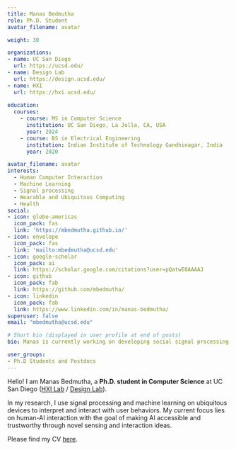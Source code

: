 ```yaml
---
title: Manas Bedmutha
role: Ph.D. Student
avatar_filename: avatar

weight: 30

organizations:
- name: UC San Diego
  url: https://ucsd.edu/
- name: Design Lab
  url: https://design.ucsd.edu/
- name: HXI
  url: https://hxi.ucsd.edu/
  
education:
  courses:
    - course: MS in Computer Science
      institution: UC San Diego, La Jolla, CA, USA
      year: 2024
    - course: BS in Electrical Engineering
      institution: Indian Institute of Technology Gandhinagar, India
      year: 2020

avatar_filename: avatar
interests:
  - Human Computer Interaction
  - Machine Learning
  - Signal processing
  - Wearable and Ubiquitous Computing
  - Health
social:
- icon: globe-americas
  icon_pack: fas
  link: 'https://mbedmutha.github.io/'
- icon: envelope
  icon_pack: fas
  link: 'mailto:mbedmutha@ucsd.edu'
- icon: google-scholar
  icon_pack: ai
  link: https://scholar.google.com/citations?user=pQatwE0AAAAJ
- icon: github
  icon_pack: fab
  link: https://github.com/mbedmutha/
- icon: linkedin
  icon_pack: fab
  link: https://www.linkedin.com/in/manas-bedmutha/
superuser: false
email: "mbedmutha@ucsd.edu"

# Short bio (displayed in user profile at end of posts)
bio: Manas is currently working on developing social signal processing tools and devices for understanding healthcare interactions better. 

user_groups:
- Ph.D Students and Postdocs
---
```


Hello! I am Manas Bedmutha, a <b>Ph.D. student in Computer Science</b> at UC San Diego (<a href="https://hxi.ucsd.edu/">HXI Lab</a> / <a href="https://design.ucsd.edu">Design Lab</a>).

In my research, I use signal processing and machine learning on ubiquitous devices to interpret and interact with user behaviors. My current focus lies on human-AI interaction with the goal of making AI accessible and trustworthy through novel sensing and interaction ideas.

Please find my CV <a href="https://drive.google.com/file/d/1otMZYBnnLAuI1xuDd-cA1clBNcuj7BaK/view?usp=share_link">here</a>.

<!-- {{% callout note %}}
As of 2022, I am open to the job market for opportunities in mobile health sensing, machine learning and software engineering
{{% /callout %}}

Learn more about me at my website: <b><a href="https://mbedmutha.github.io">https://mbedmutha.github.io</a>
 -->

